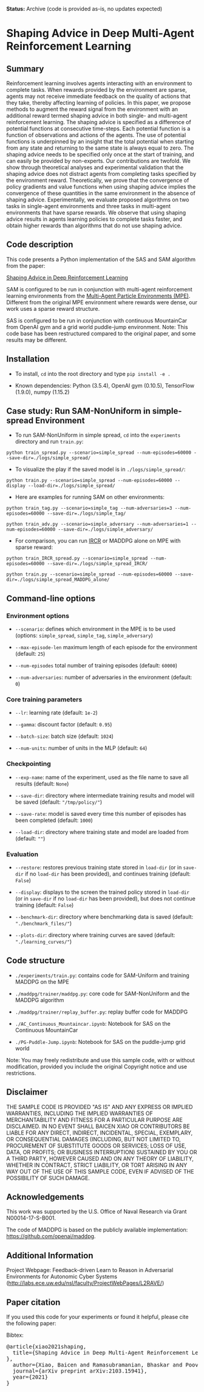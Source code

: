 **Status:** Archive (code is provided as-is, no updates expected)

# Shaping Advice in Deep Multi-Agent Reinforcement Learning

## Summary

Reinforcement learning involves agents interacting with an environment to complete tasks. When rewards provided by the environment are sparse, agents may not receive immediate
feedback on the quality of actions that they take, thereby affecting learning of policies. In this paper, we propose methods to augment the reward signal from the environment with an additional reward termed shaping advice in both single- and multi-agent reinforcement learning. The shaping advice is specified as a difference of potential functions at consecutive time-steps. Each potential function is a function of observations and actions of the agents. The use of potential functions is underpinned by an insight that the total potential when starting from any state and returning to the same state is always equal to zero. The shaping advice needs to be specified only once at the start of training, and can easily be provided by non-experts. Our contributions are twofold. We show through theoretical analyses and experimental validation that the shaping advice does not distract agents from completing tasks specified by the environment reward. Theoretically, we prove that the convergence of policy gradients and value functions when using shaping advice implies the convergence of these quantities in the same environment in the absence of shaping advice. Experimentally, we evaluate proposed algorithms on two tasks in single-agent environments and three tasks in multi-agent environments that have sparse rewards. We observe that using shaping advice results in agents learning policies to complete tasks faster, and obtain higher rewards than algorithms that do not use shaping advice.

## Code description

This code presents a Python implementation of the SAS and SAM algorithm from the paper: 

[Shaping Advice in Deep Reinforcement Learning](https://arxiv.org/abs/2103.15941)
<!-- [Multi-Agent Actor-Critic for Mixed Cooperative-Competitive Environments](https://arxiv.org/pdf/1706.02275.pdf). -->
SAM is configured to be run in conjunction with multi-agent reinforcement learning environments from the
[Multi-Agent Particle Environments (MPE)](https://github.com/openai/multiagent-particle-envs).
Different from the original MPE environment where rewards were dense, our work uses a sparse reward structure.

SAS is configured to be run in conjunction with continuous MountainCar from OpenAI gym and a grid world puddle-jump environment.
Note: This code base has been restructured compared to the original paper, and some results may be different.

## Installation

- To install, `cd` into the root directory and type `pip install -e .`

- Known dependencies: Python (3.5.4), OpenAI gym (0.10.5), TensorFlow (1.9.0), numpy (1.15.2)

## Case study: Run SAM-NonUniform in simple-spread Environment

- To run SAM-NonUniform in simple spread, `cd` into the `experiments` directory and run `train.py`:

``python train_spread.py --scenario=simple_spread --num-episodes=60000 --save-dir=./logs/simple_spread/``

- To visualize the play if the saved model is in `./logs/simple_spread/`:

``python train.py --scenario=simple_spread --num-episodes=60000 --display --load-dir=./logs/simple_spread/``

- Here are examples for running SAM on other environments:

``python train_tag.py --scenario=simple_tag --num-adversaries=3 --num-episodes=60000 --save-dir=./logs/simple_tag/``

``python train_adv.py --scenario=simple_adversary --num-adversaries=1 --num-episodes=60000 --save-dir=./logs/simple_adversary/``

- For comparison, you can run [IRCR](https://arxiv.org/abs/2010.12718) or MADDPG alone on MPE with sparse reward:

``python train_IRCR_spread.py --scenario=simple_spread --num-episodes=60000 --save-dir=./logs/simple_spread_IRCR/``

``python train.py --scenario=simple_spread --num-episodes=60000 --save-dir=./logs/simple_spread_MADDPG_alone/``

## Command-line options

### Environment options

- `--scenario`: defines which environment in the MPE is to be used (options: `simple_spread`, `simple_tag`, `simple_adversary`)

- `--max-episode-len` maximum length of each episode for the environment (default: `25`)

- `--num-episodes` total number of training episodes (default: `60000`)

- `--num-adversaries`: number of adversaries in the environment (default: `0`)

### Core training parameters

- `--lr`: learning rate (default: `1e-2`)

- `--gamma`: discount factor (default: `0.95`)

- `--batch-size`: batch size (default: `1024`)

- `--num-units`: number of units in the MLP (default: `64`)

### Checkpointing

- `--exp-name`: name of the experiment, used as the file name to save all results (default: `None`)

- `--save-dir`: directory where intermediate training results and model will be saved (default: `"/tmp/policy/"`)

- `--save-rate`: model is saved every time this number of episodes has been completed (default: `1000`)

- `--load-dir`: directory where training state and model are loaded from (default: `""`)

### Evaluation

- `--restore`: restores previous training state stored in `load-dir` (or in `save-dir` if no `load-dir`
has been provided), and continues training (default: `False`)

- `--display`: displays to the screen the trained policy stored in `load-dir` (or in `save-dir` if no `load-dir`
has been provided), but does not continue training (default: `False`)

- `--benchmark-dir`: directory where benchmarking data is saved (default: `"./benchmark_files/"`)

- `--plots-dir`: directory where training curves are saved (default: `"./learning_curves/"`)

## Code structure

- `./experiments/train.py`: contains code for SAM-Uniform and training MADDPG on the MPE

- `./maddpg/trainer/maddpg.py`: core code for SAM-NonUniform and the MADDPG algorithm

- `./maddpg/trainer/replay_buffer.py`: replay buffer code for MADDPG

- `./AC_Continuous_Mountaincar.ipynb`: Notebook for SAS on the Continuous MountainCar

- `./PG-Puddle-Jump.ipynb`: Notebook for SAS on the puddle-jump grid world

Note: You may freely redistribute and use this sample code, with or without modification, provided you include the original Copyright notice and use restrictions.

## Disclaimer

THE SAMPLE CODE IS PROVIDED "AS IS" AND ANY EXPRESS OR IMPLIED WARRANTIES, INCLUDING THE IMPLIED WARRANTIES OF MERCHANTABILITY AND FITNESS FOR A PARTICULAR PURPOSE ARE DISCLAIMED. IN NO EVENT SHALL BAICEN XIAO OR CONTRIBUTORS BE LIABLE FOR ANY DIRECT, INDIRECT, INCIDENTAL, SPECIAL, EXEMPLARY, OR CONSEQUENTIAL DAMAGES (INCLUDING, BUT NOT LIMITED TO, PROCUREMENT OF SUBSTITUTE GOODS OR SERVICES; LOSS OF USE, DATA, OR PROFITS; OR BUSINESS INTERRUPTION) SUSTAINED BY YOU OR A THIRD PARTY, HOWEVER CAUSED AND ON ANY THEORY OF LIABILITY, WHETHER IN CONTRACT, STRICT LIABILITY, OR TORT ARISING IN ANY WAY OUT OF THE USE OF THIS SAMPLE CODE, EVEN IF ADVISED OF THE POSSIBILITY OF SUCH DAMAGE.

## Acknowledgements

This work was supported by the U.S. Office of Naval Research via Grant N00014-17-S-B001. 

The code of MADDPG is based on the publicly available implementation: https://github.com/openai/maddpg.

## Additional Information

Project Webpage: Feedback-driven Learn to Reason in Adversarial Environments for Autonomic Cyber Systems (http://labs.ece.uw.edu/nsl/faculty/ProjectWebPages/L2RAVE/)


## Paper citation

If you used this code for your experiments or found it helpful, please cite the following paper:

Bibtex:
<pre>
@article{xiao2021shaping,
  title={Shaping Advice in Deep Multi-Agent Reinforcement Learning
},
  author={Xiao, Baicen and Ramasubramanian, Bhaskar and Poovendran, Radha},
  journal={arXiv preprint arXiv:2103.15941},
  year={2021}
}
</pre>